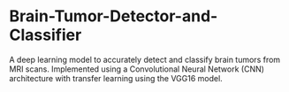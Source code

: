# Brain-Tumor-Detector-and-Classifier
A deep learning model to accurately detect and classify brain tumors from MRI scans. Implemented using a Convolutional Neural Network (CNN) architecture with transfer learning using the VGG16 model.
